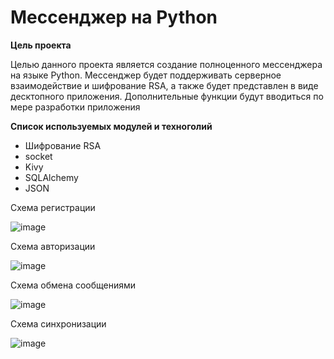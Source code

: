 # Мессенджер на Python
**Цель проекта**

Целью данного проекта является создание полноценного мессенджера на языке Python. Мессенджер будет поддерживать серверное взаимодействие и шифрование RSA, а также будет представлен в виде десктопного приложения. Дополнительные функции будут вводиться по мере разработки приложения

**Список используемых модулей и техноголий**
* Шифрование RSA
* socket
* Kivy
* SQLAlchemy
* JSON

Схема регистрации

![image](https://user-images.githubusercontent.com/52496357/147344985-f4794c14-c49b-422a-896e-3cc80f1a1e0a.png)

Схема авторизации

![image](https://user-images.githubusercontent.com/52496357/147343290-bac6dc85-fee9-4e72-a371-a7f79c8b1ad6.png)

Схема обмена сообщениями

![image](https://user-images.githubusercontent.com/52496357/147343473-3e404bf1-b103-4437-aea5-eb317aba39ce.png)

Схема синхронизации 

![image](https://user-images.githubusercontent.com/52496357/147344217-23cf429f-9e2c-47b1-9a7a-a4f19f1e3a9b.png)
